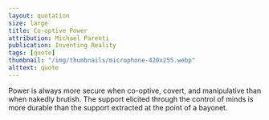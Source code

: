 ```yaml
---
layout: quotation
size: large
title: Co-optive Power
attribution: Michael Parenti
publication: Inventing Reality
tags: [quote]
thumbnail: "/img/thumbnails/microphone-420x255.webp"
alttext: quote
---
```


Power is always more secure when co-optive, covert, and manipulative than when nakedly brutish. The 
support elicited through the control of minds is more durable than the support extracted at the 
point of a bayonet.
